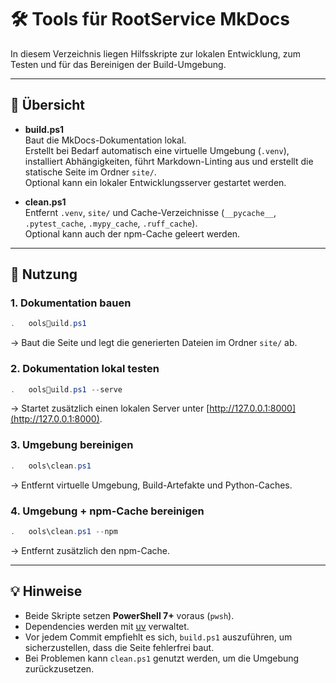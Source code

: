 # 🛠 Tools für RootService MkDocs

In diesem Verzeichnis liegen Hilfsskripte zur lokalen Entwicklung, zum Testen und für das Bereinigen der Build-Umgebung.

---

## 📌 Übersicht

- **build.ps1**  
  Baut die MkDocs-Dokumentation lokal.  
  Erstellt bei Bedarf automatisch eine virtuelle Umgebung (`.venv`), installiert Abhängigkeiten, führt Markdown-Linting aus und erstellt die statische Seite im Ordner `site/`.  
  Optional kann ein lokaler Entwicklungsserver gestartet werden.

- **clean.ps1**  
  Entfernt `.venv`, `site/` und Cache-Verzeichnisse (`__pycache__`, `.pytest_cache`, `.mypy_cache`, `.ruff_cache`).  
  Optional kann auch der npm-Cache geleert werden.

---

## 🚀 Nutzung

### 1. Dokumentation bauen
```powershell
.	oolsuild.ps1
```
→ Baut die Seite und legt die generierten Dateien im Ordner `site/` ab.

### 2. Dokumentation lokal testen
```powershell
.	oolsuild.ps1 --serve
```
→ Startet zusätzlich einen lokalen Server unter [http://127.0.0.1:8000](http://127.0.0.1:8000).

### 3. Umgebung bereinigen
```powershell
.	ools\clean.ps1
```
→ Entfernt virtuelle Umgebung, Build-Artefakte und Python-Caches.

### 4. Umgebung + npm-Cache bereinigen
```powershell
.	ools\clean.ps1 --npm
```
→ Entfernt zusätzlich den npm-Cache.

---

## 💡 Hinweise

- Beide Skripte setzen **PowerShell 7+** voraus (`pwsh`).  
- Dependencies werden mit [uv](https://github.com/astral-sh/uv) verwaltet.  
- Vor jedem Commit empfiehlt es sich, `build.ps1` auszuführen, um sicherzustellen, dass die Seite fehlerfrei baut.  
- Bei Problemen kann `clean.ps1` genutzt werden, um die Umgebung zurückzusetzen.
